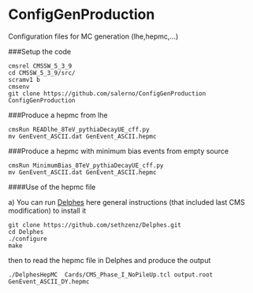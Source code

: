 # ConfigGenProduction
Configuration files for MC generation (lhe,hepmc,...) 

###Setup the code
```
cmsrel CMSSW_5_3_9
cd CMSSW_5_3_9/src/
scramv1 b 
cmsenv
git clone https://github.com/salerno/ConfigGenProduction ConfigGenProduction
```

###Produce a hepmc from lhe
```
cmsRun READlhe_8TeV_pythiaDecayUE_cff.py
mv GenEvent_ASCII.dat GenEvent_ASCII.hepmc
```

###Produce a hepmc with minimum bias events from empty source
```
cmsRun MinimumBias_8TeV_pythiaDecayUE_cff.py
mv GenEvent_ASCII.dat GenEvent_ASCII.hepmc
```

####Use of the hepmc file

a) You can run [Delphes](https://cp3.irmp.ucl.ac.be/projects/delphes) here general instructions (that included last CMS modification) to install it
```
git clone https://github.com/sethzenz/Delphes.git
cd Delphes
./configure
make
```
then to read the hepmc file in Delphes and produce the output
```
./DelphesHepMC  Cards/CMS_Phase_I_NoPileUp.tcl output.root GenEvent_ASCII_DY.hepmc
```
